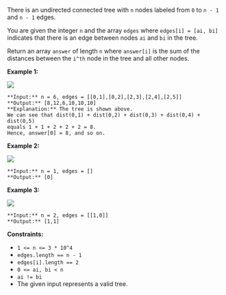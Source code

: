 There is an undirected connected tree with `n` nodes labeled from `0` to `n - 1` and `n - 1` edges.

You are given the integer `n` and the array `edges` where `edges[i] = [ai, bi]` indicates that there is an edge between nodes `ai` and `bi` in the tree.

Return an array `answer` of length `n` where `answer[i]` is the sum of the distances between the `i^th` node in the tree and all other nodes.

**Example 1:**

![](https://assets.leetcode.com/uploads/2021/07/23/lc-sumdist1.jpg)

```
**Input:** n = 6, edges = [[0,1],[0,2],[2,3],[2,4],[2,5]]
**Output:** [8,12,6,10,10,10]
**Explanation:** The tree is shown above.
We can see that dist(0,1) + dist(0,2) + dist(0,3) + dist(0,4) + dist(0,5)
equals 1 + 1 + 2 + 2 + 2 = 8.
Hence, answer[0] = 8, and so on.

```

**Example 2:**

![](https://assets.leetcode.com/uploads/2021/07/23/lc-sumdist2.jpg)

```
**Input:** n = 1, edges = []
**Output:** [0]

```

**Example 3:**

![](https://assets.leetcode.com/uploads/2021/07/23/lc-sumdist3.jpg)

```
**Input:** n = 2, edges = [[1,0]]
**Output:** [1,1]

```

**Constraints:**

* `1 <= n <= 3 * 10^4`
* `edges.length == n - 1`
* `edges[i].length == 2`
* `0 <= ai, bi < n`
* `ai != bi`
* The given input represents a valid tree.
